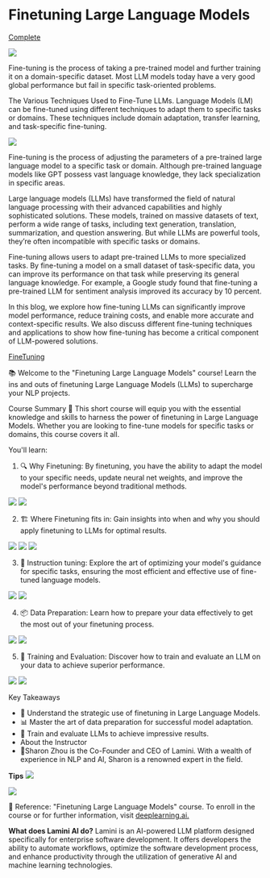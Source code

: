 # Finetuning Large Language Models

[Complete](https://learn.deeplearning.ai/accomplishments/10e9afa5-adff-45db-84a4-61d8a112ec58?usp=sharing)

![](https://encrypted-tbn0.gstatic.com/images?q=tbn:ANd9GcRA-NbyYXCGRWN-h2AgJJTiRa0aGrAiDqx70Q&usqp=CAU)

Fine-tuning is the process of taking a pre-trained model and further training it on a domain-specific dataset. Most LLM models today have a very good global performance but fail in specific task-oriented problems.

The Various Techniques Used to Fine-Tune LLMs. Language Models (LM) can be fine-tuned using different techniques to adapt them to specific tasks or domains. These techniques include domain adaptation, transfer learning, and task-specific fine-tuning.

![](https://encrypted-tbn0.gstatic.com/images?q=tbn:ANd9GcRjkSoHUCdzuc0Zx8njoXHHMnDKj0eQFR13nw&usqp=CAU)

Fine-tuning is the process of adjusting the parameters of a pre-trained large language model to a specific task or domain. Although pre-trained language models like GPT possess vast language knowledge, they lack specialization in specific areas.


Large language models (LLMs) have transformed the field of natural language processing with their advanced capabilities and highly sophisticated solutions. These models, trained on massive datasets of text, perform a wide range of tasks, including text generation, translation, summarization, and question answering. But while LLMs are powerful tools, they’re often incompatible with specific tasks or domains.

Fine-tuning allows users to adapt pre-trained LLMs to more specialized tasks. By fine-tuning a model on a small dataset of task-specific data, you can improve its performance on that task while preserving its general language knowledge. For example, a Google study found that fine-tuning a pre-trained LLM for sentiment analysis improved its accuracy by 10 percent.

In this blog, we explore how fine-tuning LLMs can significantly improve model performance, reduce training costs, and enable more accurate and context-specific results. We also discuss different fine-tuning techniques and applications to show how fine-tuning has become a critical component of LLM-powered solutions.

[FineTuning](https://www.turing.com/resources/finetuning-large-language-models#a.-supervised-fine-tuning)



📚 Welcome to the "Finetuning Large Language Models" course! Learn the ins and outs of finetuning Large Language Models (LLMs) to supercharge your NLP projects.

Course Summary
📖 This short course will equip you with the essential knowledge and skills to harness the power of finetuning in Large Language Models. Whether you are looking to fine-tune models for specific tasks or domains, this course covers it all.

You'll learn:

1. 🔍 Why Finetuning: By finetuning, you have the ability to adapt the model to your specific needs, update neural net weights, and improve the model's performance beyond traditional methods.
   
![](https://github.com/ksm26/Finetuning-Large-Language-Models/blob/main/images/01_2.png)
![](https://github.com/ksm26/Finetuning-Large-Language-Models/blob/main/images/01_3.png)

2. 🏗️ Where Finetuning fits in: Gain insights into when and why you should apply finetuning to LLMs for optimal results.

![](https://github.com/ksm26/Finetuning-Large-Language-Models/blob/main/images/02_3.png)
![](https://github.com/ksm26/Finetuning-Large-Language-Models/blob/main/images/02_4.png)
![](https://github.com/ksm26/Finetuning-Large-Language-Models/blob/main/images/02_7.png)
  

3. 🧩 Instruction tuning: Explore the art of optimizing your model's guidance for specific tasks, ensuring the most efficient and effective use of fine-tuned language models.

![](https://github.com/ksm26/Finetuning-Large-Language-Models/blob/main/images/03_2.png)
![](https://github.com/ksm26/Finetuning-Large-Language-Models/blob/main/images/03_4.png)

4. 📦 Data Preparation: Learn how to prepare your data effectively to get the most out of your finetuning process.

![](https://github.com/ksm26/Finetuning-Large-Language-Models/blob/main/images/04_1.png)
![](https://github.com/ksm26/Finetuning-Large-Language-Models/blob/main/images/04_2.png)

5. 🧠 Training and Evaluation: Discover how to train and evaluate an LLM on your data to achieve superior performance.

![](https://github.com/ksm26/Finetuning-Large-Language-Models/blob/main/images/05_1.png)
![](https://github.com/ksm26/Finetuning-Large-Language-Models/blob/main/images/06_1.png)

Key Takeaways
- 🧭 Understand the strategic use of finetuning in Large Language Models.
- 📊 Master the art of data preparation for successful model adaptation.
- 🚀 Train and evaluate LLMs to achieve impressive results.
- About the Instructor
- 🌟Sharon Zhou is the Co-Founder and CEO of Lamini. With a wealth of experience in NLP and AI, Sharon is a renowned expert in the field.

**Tips**
![](https://github.com/ritwiks9635/Finetuning_Large-Language-Models/blob/main/Screenshot_20240602-131255_Chrome.jpg)

![](https://github.com/ritwiks9635/Finetuning_Large-Language-Models/blob/main/Screenshot_20240602-131347_Chrome.jpg)

🔗 Reference: "Finetuning Large Language Models" course. To enroll in the course or for further information, visit [deeplearning.ai.](https://www.deeplearning.ai/)


**What does Lamini AI do?**
Lamini is an AI-powered LLM platform designed specifically for enterprise software development. It offers developers the ability to automate workflows, optimize the software development process, and enhance productivity through the utilization of generative AI and machine learning technologies.

